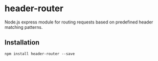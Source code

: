 # header-router
Node.js express module for routing requests based on predefined header matching patterns.

## Installation ##

`npm install header-router --save`
